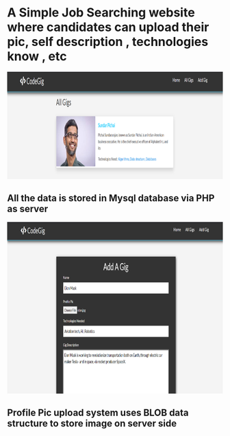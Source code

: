 # A Simple Job Searching website where candidates can upload their pic, self description , technologies know , etc

<img src= "img/all_demo.png" width = "1000px" height="250px">

## All the data is stored in Mysql database via PHP as server


<img src= "img/add_demo.png" width = "1000px" height="400px">


## Profile Pic upload system uses BLOB data structure to store image on server side
